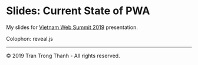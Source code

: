 # Slides: Current State of PWA

My slides for [Vietnam Web Summit 2019](http://vietnamwebsummit.vn) presentation.

Colophon: reveal.js

---
© 2019 Tran Trong Thanh - All rights reserved.
